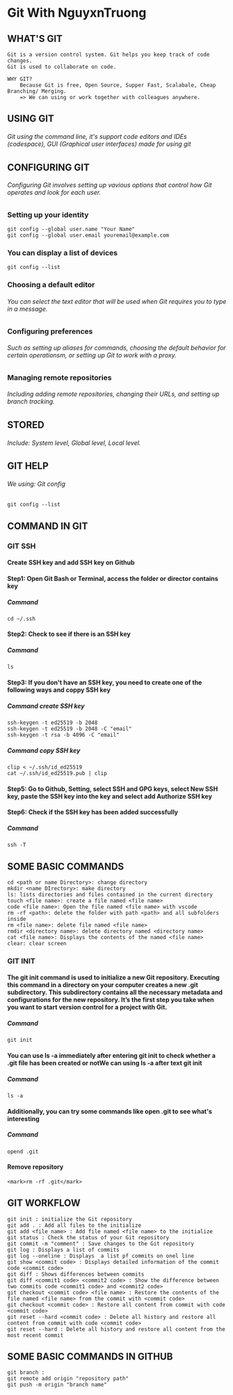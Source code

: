 # Git With NguyxnTruong

## WHAT'S GIT
    Git is a version control system. Git helps you keep track of code changes.
    Git is used to collaborate on code.

    WHY GIT? 
        Because Git is free, Open Source, Supper Fast, Scalabale, Cheap Branching/ Merging.
        => We can using or work together with colleagues anywhere.
##  USING GIT
###### Git using the command line, it's support code editors and IDEs (codespace), GUI (Graphical user interfaces) made for using git
## CONFIGURING GIT
######  Configuring Git involves setting up vavious options that control how Git operates and look for each user.
### Setting up your identity
    git config --global user.name "Your Name"
    git config --global user.email youremail@example.com
### You can display a list of devices
    git config --list
### Choosing a default editor
###### You can select the text editor that will be used when Git requires you to type in a message.
### Configuring preferences 
###### Such as setting up aliases for commands, choosing the default behavior for certain operationsm, or setting up Git to work with a proxy.
### Managing remote repositories
###### Including adding remote repositories, changing their URLs, and setting up branch tracking.
## STORED
###### Include: System level, Global level, Local level.
## GIT HELP
###### We using: Git config
    git config --list
## COMMAND IN GIT

### GIT SSH
#### Create SSH key and add SSH key on Github
#### Step1: Open Git Bash or Terminal, access the folder or director contains key
##### Command
    cd ~/.ssh
#### Step2: Check to see if there is an SSH key
##### Command
    ls
#### Step3: If you don't have an SSH key, you need to create one of the following ways and coppy SSH key
##### Command create SSH key
    ssh-keygen -t ed25519 -b 2048
    ssh-keygen -t ed25519 -b 2048 -C "email"
    ssh-keygen -t rsa -b 4096 -C "email"
##### Command copy SSH key
    clip < ~/.ssh/id_ed25519
    cat ~/.ssh/id_ed25519.pub | clip
#### Step5: Go to Github, Setting, select SSH and GPG keys, select New SSH key, paste the SSH key into the key and select add Authorize SSH key
#### Step6: Check if the SSH key has been added successfully
##### Command
    ssh -T

## SOME BASIC COMMANDS
    cd <path or name Directory>: change directory
    mkdir <name DIrectory>: make directory
    ls: lists directories and files contained in the current directory
    touch <file name>: create a file named <file name>
    code <file name>: Open the file named <file name> with vscode
    rm -rf <path>: delete the folder with path <path> and all subfolders inside
    rm <file name>: delete file named <file name>
    rmdir <directory name>: delete directory named <directory name>
    cat <file name>: Displays the contents of the named <file name>
    clear: clear screen

### GIT INIT
#### The git init command is used to initialize a new Git repository. Executing this command in a directory on your computer creates a new .git subdirectory. This subdirectory contains all the necessary metadata and configurations for the new repository. It’s the first step you take when you want to start version control for a project with Git.
##### Command
    git init
#### You can use ls -a immediately after entering git init to check whether a .git file has been created or notWe can using ls -a after text git init 
##### Command
    ls -a
#### Additionally, you can try some commands like open .git to see what's interesting
##### Command
    opend .git
#### Remove repository
    <mark>rm -rf .git</mark>
## GIT WORKFLOW
    git init : initialize the Git repository
    git add . : Add all files to the initialize
    git add <file name> : Add file named <file name> to the initialize
    git status : Check the status of your Git repository
    git commit -m "comment" : Save changes to the Git repository
    git log : Displays a list of commits
    git log --oneline : Displays  a list pf commits on onel line
    git show <commit code> : Displays detailed information of the commit code <commit code>
    git diff : Shows differences between commits
    git diff <commit1 code> <commit2 code> : Show the difference between two commits code <commit1 code> and <commit2 code>
    git checkout <commit code> <file name> : Restore the contents of the file named <file name> from the commit with <commit code>
    git checkout <commit code> : Restore all content from commit with code <commit code>
    git reset --hard <commit code> : Delete all history and restore all content from commit with code <commit code>
    git reset --hard : Delete all history and restore all content from the most recent commit
## SOME BASIC COMMANDS IN GITHUB
    git branch :
    git remote add origin "repository path"
    git push -m origin "branch name"
